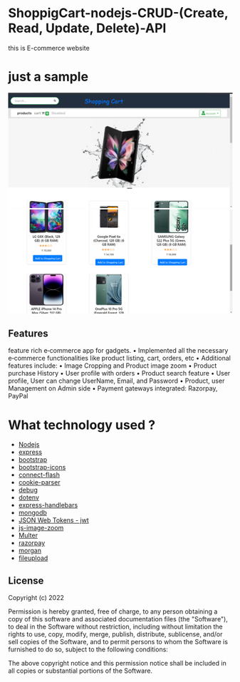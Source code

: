 # ShoppigCart-nodejs-CRUD-(Create, Read, Update, Delete)-API
this is E-commerce website




# just a sample 

![alt text](/public/images/shopping%20WOrld!%20-%20Google%20Chrome%2010_10_2022%2013_03_25.jpg.png)
![alt text](/public/images/shopping%20WOrld!%20-%20Google%20Chrome%2010_10_2022%2013_03_39.jpg.png)
## Features
feature rich e‑commerce app for gadgets.
• Implemented all the necessary e‑commerce functionalities like product listing, cart, orders, etc
• Additional features include:
• Image Cropping and Product image zoom
• Product purchase History
• User profile with orders
• Product search feature
• User profile, User can change UserName, Email, and Password
• Product, user Management on Admin side
• Payment gateways integrated: Razorpay, PayPal


# What technology used ?
- [Nodejs](https://nodejs.org/en/)
- [express](https://expressjs.com/)
- [bootstrap](https://getbootstrap.com/)
- [bootstrap-icons](https://getbootstrap.com/)
- [connect-flash](https://www.npmjs.com/package/connect-flash)
- [cookie-parser](https://www.npmjs.com/package/cookie-parser)
- [ debug](https://www.npmjs.com/package/debug)
- [dotenv](https://www.npmjs.com/package/dotenv)
- [express-handlebars](https://www.npmjs.com/package/express-handlebars)
- [mongodb](https://www.mongodb.com/cloud/atlas/lp/try2?utm_source=google&utm_campaign=gs_apac_india_search_core_brand_atlas_desktop&utm_term=mongodb&utm_medium=cpc_paid_search&utm_ad=e&utm_ad_campaign_id=12212624347&adgroup=115749713423&gclid=Cj0KCQjw2_OWBhDqARIsAAUNTTEdcnuSkPl4gy5S5_PxarXLYdMxsWw_F2ouJTMuml64fyWwg6xxUOYaAqruEALw_wcB)
- [JSON Web Tokens - jwt](https://jwt.io/introduction)
- [js-image-zoom](https://www.npmjs.com/package/js-image-zoom)
- [Multer](https://www.npmjs.com/package/multer)
- [razorpay](https://razorpay.com/)
- [morgan](https://www.npmjs.com/package/morgan)
- [fileupload](https://www.npmjs.com/package/express-fileupload)

## License



Copyright (c) 2022 

Permission is hereby granted, free of charge, to any person obtaining a copy
of this software and associated documentation files (the "Software"), to deal
in the Software without restriction, including without limitation the rights
to use, copy, modify, merge, publish, distribute, sublicense, and/or sell
copies of the Software, and to permit persons to whom the Software is
furnished to do so, subject to the following conditions:

The above copyright notice and this permission notice shall be included in
all copies or substantial portions of the Software.
